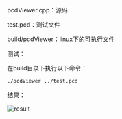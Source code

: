 pcdViewer.cpp：源码

test.pcd：测试文件

build/pcdViewer：linux下的可执行文件

测试：

在build目录下执行以下命令：

```bash
./pcdViewer ../test.pcd
```

结果：

![result](/home/thz/Desktop/tomato_weight/PCLLearning/viewer/pcdViewer/result.png)